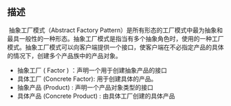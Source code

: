 ## 描述

​	抽象工厂模式（Abstract Factory Pattern）是所有形态的工厂模式中最为抽象和最具一般性的一种形态。抽象工厂模式是指当有多个抽象角色时，使用的一种工厂模式。抽象工厂模式可以向客户端提供一个接口，使客户端在不必指定产品的具体的情况下，创建多个产品族中的产品对象。

- 抽象工厂 ( Factor ) ：声明一个用于创建抽象产品的接口
- 具体工厂  (Concrete Factor): 用于创建具体的产品。
- 抽象产品  (Product) :  声明一个产品对象类型的接口
- 具体产品 (Concrete Product) : 由具体工厂创建的具体产品